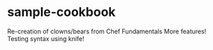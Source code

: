 # sample-cookbook

Re-creation of clowns/bears from Chef Fundamentals
More features!
Testing syntax using knife!
